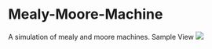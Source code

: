# Mealy-Moore-Machine
A simulation of mealy and moore machines.
Sample View <a href="#"><img src="https://i.hizliresim.com/ryBvq7.png"></a>
